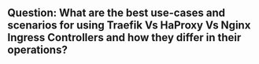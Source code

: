 ## Question: What are the best use-cases and scenarios for using Traefik Vs HaProxy Vs Nginx Ingress Controllers and how they differ in their operations?



